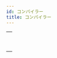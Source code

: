 ```yaml
---
id: コンパイラー
title: コンパイラー
---
```


|                                                                                                     |
| --------------------------------------------------------------------------------------------------- |
| [<!-- INCLUDE #_command_.Compile project.Syntax -->](../../commands-legacy/compile-project.md)<br/> |
| [<!-- INCLUDE #_command_.IDLE.Syntax -->](../../commands-legacy/idle.md)<br/>                       |
